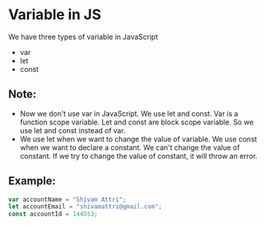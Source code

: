 # Variable in JS

We have three types of variable in JavaScript
- var
- let
- const

## Note: 
- Now we don't use var in JavaScript. We use let and const. Var is a function scope variable. Let and const are block scope variable. So we use let and const instead of var.
- We use let when we want to change the value of variable. We use const when we want to declare a constant. We can't change the value of constant. If we try to change the value of constant, it will throw an error.

## Example:
```js
var accountName = "Shivam Attri";
let accountEmail = "shivamattri@gmail.com";
const accountId = 144553;
```